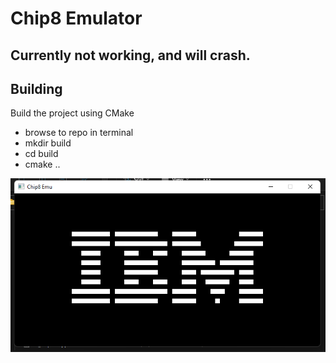 # Chip8 Emulator
## Currently not working, and will crash.

## Building
Build the project using CMake

- browse to repo in terminal
- mkdir build 
- cd build
- cmake ..

![Current State](state.png)
